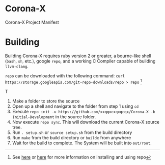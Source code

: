 # Corona-X
Corona-X Project Manifest

# Building
Building Corona-X requires ruby version 2 or greater, a bourne-like shell (`bash`, `sh`, etc.), google `repo`, and a working C Compiler capable of building `llvm-clang`.

`repo` can be downloaded with the following command: `curl https://storage.googleapis.com/git-repo-downloads/repo > repo` [^repo-note]

T
1. Make a folder to store the source
2. Open up a shell and navigate to the folder from step 1 using `cd`
4. Execute `repo init -u https://github.com/xxqqxcxqxqcqx/Corona-X -b Initial-Development` in the source folder.
5. Now execute `repo sync`. This will download the current Corona-X source tree.
6. Run `. setup.sh` or `source setup.sh` from the build directory
7. Run `make` from the build directory or `buildx` from anywhere
8. Wait for the build to complete. The System will be built into `out/root`.


[^repo-note]: See [here](https://code.google.com/p/git-repo/) or [here](http://source.android.com/source/downloading.html) for more information on installing and using repo
